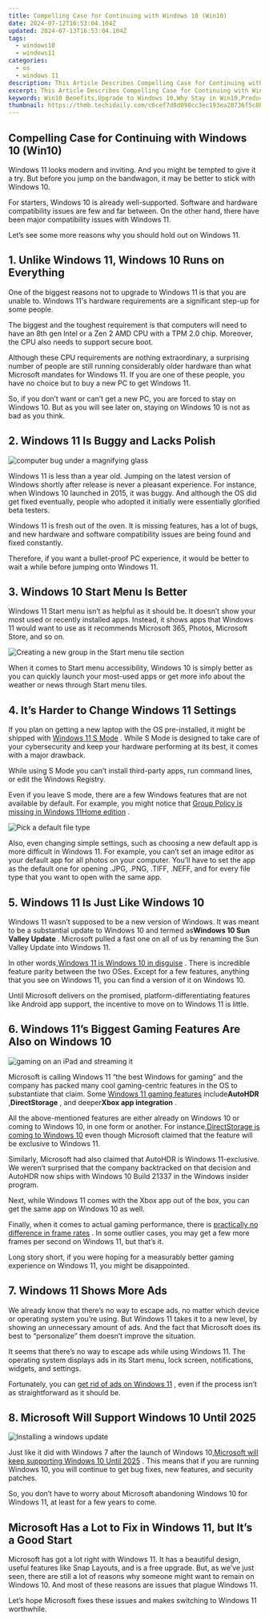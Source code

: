 ```yaml
---
title: Compelling Case for Continuing with Windows 10 (Win10)
date: 2024-07-12T16:53:04.104Z
updated: 2024-07-13T16:53:04.104Z
tags:
  - windows10
  - windows11
categories:
  - os
  - windows 11
description: This Article Describes Compelling Case for Continuing with Windows 10 (Win10)
excerpt: This Article Describes Compelling Case for Continuing with Windows 10 (Win10)
keywords: Win10 Benefits,Upgrade to Windows 10,Why Stay in Win10,Productivity on Windows 10,Security with Win10,Modern UI in Win10,Future-Proofing with Win10
thumbnail: https://thmb.techidaily.com/c6cef7d8d098cc3ec193ea28736f5c8bb8a150dde0b8653330eff8897000d29a.jpeg
---
```


## Compelling Case for Continuing with Windows 10 (Win10)

 Windows 11 looks modern and inviting. And you might be tempted to give it a try. But before you jump on the bandwagon, it may be better to stick with Windows 10.

 For starters, Windows 10 is already well-supported. Software and hardware compatibility issues are few and far between. On the other hand, there have been major compatibility issues with Windows 11.

 Let’s see some more reasons why you should hold out on Windows 11.

## 1\. Unlike Windows 11, Windows 10 Runs on Everything

 One of the biggest reasons not to upgrade to Windows 11 is that you are unable to. Windows 11's hardware requirements are a significant step-up for some people.

 The biggest and the toughest requirement is that computers will need to have an 8th gen Intel or a Zen 2 AMD CPU with a TPM 2.0 chip. Moreover, the CPU also needs to support secure boot.

 Although these CPU requirements are nothing extraordinary, a surprising number of people are still running considerably older hardware than what Microsoft mandates for Windows 11\. If you are one of these people, you have no choice but to buy a new PC to get Windows 11.

 So, if you don’t want or can’t get a new PC, you are forced to stay on Windows 10\. But as you will see later on, staying on Windows 10 is not as bad as you think.

## 2\. Windows 11 Is Buggy and Lacks Polish
![computer bug under a magnifying glass](https://static1.makeuseofimages.com/wordpress/wp-content/uploads/2022/01/virusandbug.jpg)

 Windows 11 is less than a year old. Jumping on the latest version of Windows shortly after release is never a pleasant experience. For instance, when Windows 10 launched in 2015, it was buggy. And although the OS did get fixed eventually, people who adopted it initially were essentially glorified beta testers.

 Windows 11 is fresh out of the oven. It is missing features, has a lot of bugs, and new hardware and software compatibility issues are being found and fixed constantly.

 Therefore, if you want a bullet-proof PC experience, it would be better to wait a while before jumping onto Windows 11.

## 3\. Windows 10 Start Menu Is Better

 Windows 11 Start menu isn’t as helpful as it should be. It doesn’t show your most used or recently installed apps. Instead, it shows apps that Windows 11 would want to use as it recommends Microsoft 365, Photos, Microsoft Store, and so on.

![Creating a new group in the Start menu tile section](https://static1.makeuseofimages.com/wordpress/wp-content/uploads/2022/08/Creating-a-new-group-in-the-Start-menu-tile-section.jpg)

 When it comes to Start menu accessibility, Windows 10 is simply better as you can quickly launch your most-used apps or get more info about the weather or news through Start menu tiles.

## 4\. It’s Harder to Change Windows 11 Settings

 If you plan on getting a new laptop with the OS pre-installed, it might be shipped with [Windows 11 S Mode](https://www.makeuseof.com/windows-11-s-mode-guide/) . While S Mode is designed to take care of your cybersecurity and keep your hardware performing at its best, it comes with a major drawback.

 While using S Mode you can’t install third-party apps, run command lines, or edit the Windows Registry.

 Even if you leave S mode, there are a few Windows features that are not available by default. For example, you might notice that [Group Policy is missing in Windows 11Home edition](https://www.makeuseof.com/windows-11-bring-back-group-policy-editor/) .

![Pick a default file type](https://static1.makeuseofimages.com/wordpress/wp-content/uploads/2023/02/pick-a-default-file-type.jpg)

 Also, even changing simple settings, such as choosing a new default app is more difficult in Windows 11\. For example, you can’t set an image editor as your default app for all photos on your computer. You’ll have to set the app as the default one for opening .JPG, .PNG, .TIFF, .NEFF, and for every file type that you want to open with the same app.

##

## 5\. Windows 11 Is Just Like Windows 10

 Windows 11 wasn’t supposed to be a new version of Windows. It was meant to be a substantial update to Windows 10 and termed as**Windows 10 Sun Valley Update** . Microsoft pulled a fast one on all of us by renaming the Sun Valley Update into Windows 11.

 In other words,[Windows 11 is Windows 10 in disguise](https://www.makeuseof.com/windows-11-windows-10-in-disguise/) . There is incredible feature parity between the two OSes. Except for a few features, anything that you see on Windows 11, you can find a version of it on Windows 10.

 Until Microsoft delivers on the promised, platform-differentiating features like Android app support, the incentive to move on to Windows 11 is little.

## 6\. Windows 11’s Biggest Gaming Features Are Also on Windows 10
![gaming on an iPad and streaming it](https://static1.makeuseofimages.com/wordpress/wp-content/uploads/2022/01/gaming-on-a-iPad.jpg)

 Microsoft is calling Windows 11 “the best Windows for gaming” and the company has packed many cool gaming-centric features in the OS to substantiate that claim. Some [Windows 11 gaming features](https://www.makeuseof.com/new-windows-11-gaming-features/) include**AutoHDR** ,**DirectStorage** , and deeper**Xbox app integration** .

 All the above-mentioned features are either already on Windows 10 or coming to Windows 10, in one form or another. For instance,[DirectStorage is coming to Windows 10](https://www.makeuseof.com/directstorage-windows-10-get-your-pc-ready/) even though Microsoft claimed that the feature will be exclusive to Windows 11.

 Similarly, Microsoft had also claimed that AutoHDR is Windows 11-exclusive. We weren’t surprised that the company backtracked on that decision and AutoHDR now ships with Windows 10 Build 21337 in the Windows insider program.

 Next, while Windows 11 comes with the Xbox app out of the box, you can get the same app on Windows 10 as well.

 Finally, when it comes to actual gaming performance, there is [practically no difference in frame rates](https://www.tomshardware.com/news/graphics-performance-win10-vs-win11#:~:text=Windows%2011%20may%20not%20be,neither%20is%20it%20any%20slower.&text=Interestingly%2C%20the%20RX%206900%20XT,were%20still%20less%20than%202%25.) . In some outlier cases, you may get a few more frames per second on Windows 11, but that’s it.

 Long story short, if you were hoping for a measurably better gaming experience on Windows 11, you might be disappointed.

## 7\. Windows 11 Shows More Ads

 We already know that there’s no way to escape ads, no matter which device or operating system you’re using. But Windows 11 takes it to a new level, by showing an unnecessary amount of ads. And the fact that Microsoft does its best to “personalize” them doesn’t improve the situation.

 It seems that there’s no way to escape ads while using Windows 11\. The operating system displays ads in its Start menu, lock screen, notifications, widgets, and settings.

 Fortunately, you can [get rid of ads on Windows 11](https://www.makeuseof.com/windows-11-remove-ads/) , even if the process isn’t as straightforward as it should be.

## 8\. Microsoft Will Support Windows 10 Until 2025
![Installing a windows update](https://static1.makeuseofimages.com/wordpress/wp-content/uploads/2022/01/clint-patterson--jCY4oEMA3o-unsplash.jpg)

 Just like it did with Windows 7 after the launch of Windows 10,[Microsoft will keep supporting Windows 10 Until 2025](https://www.makeuseof.com/microsoft-announces-windows-10-support-end/) . This means that if you are running Windows 10, you will continue to get bug fixes, new features, and security patches.

 So, you don’t have to worry about Microsoft abandoning Windows 10 for Windows 11, at least for a few years to come.

## Microsoft Has a Lot to Fix in Windows 11, but It’s a Good Start

 Microsoft has got a lot right with Windows 11\. It has a beautiful design, useful features like Snap Layouts, and is a free upgrade. But, as we’ve just seen, there are still a lot of reasons why someone might want to remain on Windows 10\. And most of these reasons are issues that plague Windows 11.

 Let’s hope Microsoft fixes these issues and makes switching to Windows 11 worthwhile.

<ins class="adsbygoogle"
     style="display:block"
     data-ad-format="autorelaxed"
     data-ad-client="ca-pub-7571918770474297"
     data-ad-slot="1223367746"></ins>



<ins class="adsbygoogle"
     style="display:block"
     data-ad-client="ca-pub-7571918770474297"
     data-ad-slot="8358498916"
     data-ad-format="auto"
     data-full-width-responsive="true"></ins>




